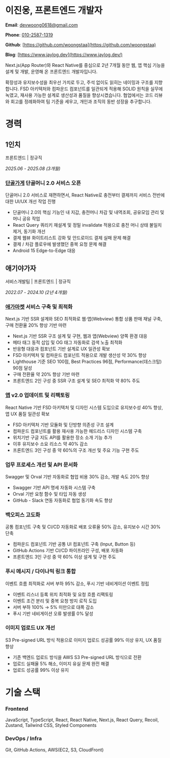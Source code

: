 # 이진웅, 프론트엔드 개발자

**Email**: [devwoong0618@gmail.com](mailto:devwoong0618@gmail.com)

**Phone**: [010-2587-1319](tel:010-2587-1319)

**Github**: [https://github.com/woongstaa](https://github.com/woongstaa)

**Blog**: [https://www.jaylog.dev](https://www.jaylog.dev/)

Next.js(App Router)와 React Native를 중심으로 2년 7개월 동안 웹, 앱 핵심 기능을 설계 및 개발, 운영해 온 프론트엔드 개발자입니다.

확장성과 유지보수성을 최우선 가치로 두고, 주석 없이도 읽히는 네이밍과 구조를 지향합니다. FSD 아키텍처와 컴파운드 컴포넌트를 일관되게 적용해 SOLID 원칙을 실무에 녹였고, 재사용 가능한 설계로 생산성과 품질을 향상시켰습니다. 협업에서는 코드 리뷰와 회고를 정례화하여 팀 기준을 세우고, 개인과 조직의 동반 성장을 추구합니다.

# 경력

## 1인치

프론트엔드 | 정규직

_2025.06 - 2025.08 (3개월)_

### [단골가게](https://www.danngol.com) 단골머니 2.0 서비스 오픈

단골머니 2.0 서비스로 재편하면서, React Native로 충전부터 결제까지 서비스 전반에 대한 UI/UX 개선 작업 진행

- 단골머니 2.0의 핵심 기능인 내 지갑, 충전머니 차감 및 내역조회, 공유모임 관리 및 머니 공유 작업
- React Query 쿼리키 재설계 및 정밀 invalidate 적용으로 충전 머니 상태 불일치 제거, 동기화 개선
- 결제 웹뷰 화이트리스트 강화 및 안드로이드 결제 실패 문제 해결
- 결제 / 차감 플로우에 발생했던 중복 요청 문제 해결
- Android 15 Edge-to-Edge 대응

## 애기야가자

서비스개발팀 | 프론트엔드 | 정규직

_2022.07 - 2024.10 (2년 4개월)_

### [애가마켓](https://babygo.kr/store) 서비스 구축 및 최적화

Next.js 기반 SSR 설계와 SEO 최적화로 웹·앱(Webview) 통합 상품 판매 채널 구축, 구매 전환율 20% 향상 기반 마련

- Next.js 기반 SSR 구조 설계 및 구현, 웹과 앱(Webview) 양쪽 환경 대응
- 메타 태그 동적 삽입 및 OG 태그 자동화로 검색 노출 최적화
- 반응형 대응과 컴포넌트 기반 설계로 UX 일관성 확보
- FSD 아키텍처 및 컴파운드 컴포넌트 적용으로 개발 생산성 약 30% 향상
- Lighthouse 기준 SEO 100점, Best Practices 96점, Performance(데스크탑) 90점 달성
- 구매 전환율 약 20% 향상 기반 마련
- 프론트엔드 2인 구성 중 SSR 구조 설계 및 SEO 최적화 약 80% 주도

### [앱](https://apps.apple.com/kr/app/%EC%95%A0%EA%B8%B0%EC%95%BC%EA%B0%80%EC%9E%90-%ED%82%A4%EC%A6%88-%EC%97%AC%ED%96%89-%EB%86%80%EC%9D%B4-%ED%95%AB%ED%94%8C-%EC%A0%95%EB%B3%B4-%EC%9C%A1%EC%95%84%EC%95%B1/id1479205228) v2.0 업데이트 및 리팩토링

React Native 기반 FSD 아키텍처 및 디자인 시스템 도입으로 유지보수성 40% 향상, 앱 UX 품질 일관성 확보

- FSD 아키텍처 기반 모듈화 및 단방향 의존성 구조 설계
- 컴파운드 컴포넌트를 활용 재사용 가능한 헤드리스 디자인 시스템 구축
- 위치기반 구글 지도 API를 활용한 장소 소개 기능 추가
- 이후 유지보수 소요 리소스 약 40% 감소
- 프론트엔드 3인 구성 중 약 60%의 구조 개선 및 주요 기능 구현 주도

### 업무 프로세스 개선 및 API 문서화

Swagger 및 Orval 기반 자동화로 협업 비용 30% 감소, 개발 속도 20% 향상

- Swagger 기반 API 명세 자동화 시스템 구축
- Orval 기반 요청 함수 및 타입 자동 생성
- GitHub - Slack 연동 자동화로 협업 동기화 속도 향상

### 백오피스 고도화

공통 컴포넌트 구축 및 CI/CD 자동화로 배포 오류율 50% 감소, 유지보수 시간 30% 단축

- 컴파운드 컴포넌트 기반 공통 UI 컴포넌트 구축 (Input, Button 등)
- GitHub Actions 기반 CI/CD 파이프라인 구성, 배포 자동화
- 프론트엔드 3인 구성 중 약 60% 이상 설계 및 구현 주도

### 푸시 메시지 / 다이나믹 링크 통합

이벤트 흐름 최적화로 서버 부하 95% 감소, 푸시 기반 네비게이션 이벤트 정립

- 이벤트 리스너 등록 위치 최적화 및 요청 흐름 리팩토링
- 이벤트 조건 분리 및 중복 요청 방지 로직 도입
- 서버 부하 100% → 5% 미만으로 대폭 감소
- 푸시 기반 네비게이션 오류 발생률 0% 달성

### 이미지 업로드 UX 개선

S3 Pre-signed URL 방식 적용으로 이미지 업로드 성공률 99% 이상 유지, UX 품질 향상

- 기존 백엔드 업로드 방식을 AWS S3 Pre-signed URL 방식으로 전환
- 업로드 실패율 5% 해소, 이미지 유실 문제 완전 해결
- 업로드 성공률 99% 이상 유지

# 기술 스택

### Frontend

JavaScript, TypeScript, React, React Native, Next.js, React Query, Recoil, Zustand, Tailwind CSS, Styled Components

### DevOps / Infra

Git, GitHub Actions, AWS(EC2, S3, CloudFront)
